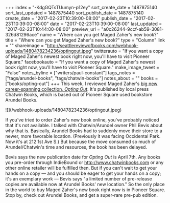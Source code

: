 +++
index = "-KdgGQTsTUumyn-p12ey"
sort_create_date = 1487875140
sort_last_updated = 1487875440
sort_publish_date = 1487875140
create_date = "2017-02-23T10:39:00-08:00"
publish_date = "2017-02-23T10:39:00-08:00"
date = "2017-02-23T10:39:00-08:00"
last_updated = "2017-02-23T10:44:00-08:00"
preview_url = "a0c26244-9ccf-ab59-3081-326d81296ace"
name = "Where can you get Maged Zaher's new book?"
title = "Where can you get Maged Zaher's new book?"
type = "Column"
link = ""
shareimage = "http://seattlereviewofbooks.com/webhook-uploads/1480478234236/optingout.jpeg"
twitterauto = "If you want a copy of Maged Zaher's newest book right now, you'll have to visit Pioneer Square."
facebookauto = "If you want a copy of Maged Zaher's newest book right now, you'll have to visit Pioneer Square."
make_image_tweet = "False"
notes_byline = ["writers/paul-constant"]
tags_notes = ["tags/arundel-books", "tags/chatwin-books"]
notes_about = ""
books = ["books/opting-out"]
+++
This week, I reviewed Maged Zaher's [big new career-spanning collection, *Opting Out*](http://www.seattlereviewofbooks.com/reviews/the-seattle-globalist/). It's published by local press Chatwin Books, which is based out of Pioneer Square used bookstore Arundel Books. 

<p class="image-left">![](/webhook-uploads/1480478234236/optingout.jpeg)</p>

If you've tried to order Zaher's new book online, you've probably noticed that it's not available. I talked with Chatwin/Arundel owner Phil Bevis about why that is. Basically, Arundel Books had to suddenly move their store to a newer, more favorable location. (Previously it was facing Occidental Park. Now it's at 212 1st Ave S.) But because the move consumed so much of Arundel/Chatwin's time and resources, the book has been delayed. 

Bevis says the new publication date for *Opting Out* is April 7th. Any books you pre-order through IndieBound or http://www.chatwinbooks.com or any other online retailer will be fulfilled then. But if you can't wait to get your hands on a copy — and you should be eager to get your hands on a copy; it's an exemplary work — Bevis says "a limited number of pre-release copies are available now at Arundel Books' new location." So the only place in the world to buy Maged Zaher's new book right now is in Pioneer Square. Stop by, check out Arundel Books, and get a super-rare pre-pub edition.
